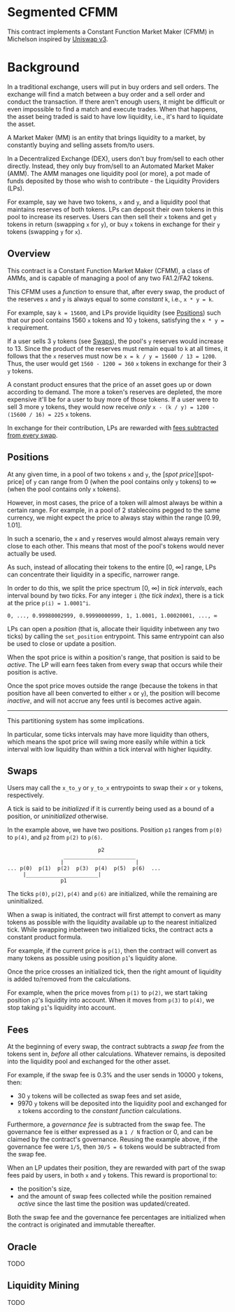 

# Segmented CFMM

This contract implements a Constant Function Market Maker (CFMM) in Michelson inspired by [Uniswap v3][uniswap-v3].

# Background

In a traditional exchange, users will put in buy orders and sell orders.
The exchange will find a match between a buy order and a sell order and conduct the transaction.
If there aren't enough users, it might be difficult or even impossible to find a match and execute trades.
When that happens, the asset being traded is said to have low liquidity, i.e., it's hard to liquidate the asset.

A Market Maker (MM) is an entity that brings liquidity to a market, by constantly buying and selling assets from/to users.

In a Decentralized Exchange (DEX), users don't buy from/sell to each other directly.
Instead, they only buy from/sell to an Automated Market Maker (AMM).
The AMM manages one liquidity pool (or more), a pot made of funds deposited by those who wish to contribute - the Liquidity Providers (LPs).

For example, say we have two tokens, `x` and `y`, and a liquidity pool that maintains reserves of both tokens.
LPs can deposit their own tokens in this pool to increase its reserves.
Users can then sell their `x` tokens and get `y` tokens in return (swapping `x` for `y`),
or buy `x` tokens in exchange for their `y` tokens (swapping `y` for `x`).

## Overview

This contract is a Constant Function Market Maker (CFMM), a class of AMMs,
and is capable of managing a pool of any two FA1.2/FA2 tokens.

This CFMM uses a _function_ to ensure that, after every swap, the product of the
reserves `x` and `y` is always equal to some _constant_ `k`, i.e., `x * y = k`.

For example, say `k = 15600`, and LPs provide liquidity (see [Positions](#positions))
such that our pool contains 1560 `x` tokens and 10 `y` tokens,
satisfying the `x * y = k` requirement.

If a user sells 3 `y` tokens (see [Swaps](#swaps)), the pool's `y` reserves would increase to 13.
Since the product of the reserves must remain equal to `k` at all times, it follows that the `x`
reserves must now be `x = k / y = 15600 / 13 = 1200`.
Thus, the user would get `1560 - 1200 = 360` `x` tokens in exchange for their 3 `y` tokens.

A constant product ensures that the price of an asset goes up or down according to demand.
The more a token's reserves are depleted, the more expensive it'll be for a user to buy more of those tokens.
If a user were to sell 3 more `y` tokens, they would now receive _only_ `x - (k / y) = 1200 - (15600 / 16) = 225` `x` tokens.

In exchange for their contribution, LPs are rewarded with [fees subtracted from every swap](#fees).

## Positions

At any given time, in a pool of two tokens `x` and `y`, the [_spot price_][spot-price] of `y` can range from 0
(when the pool contains only `y` tokens) to ∞ (when the pool contains only `x` tokens).

However, in most cases, the price of a token will almost always be within a certain range.
For example, in a pool of 2 stablecoins pegged to the same currency,
we might expect the price to always stay within the range [0.99, 1.01].

In such a scenario, the `x` and `y` reserves would almost always remain very close to each other.
This means that most of the pool's tokens would never actually be used.

As such, instead of allocating their tokens to the entire [0, ∞] range, LPs can concentrate
their liquidity in a specific, narrower range.

In order to do this, we split the price spectrum [0, ∞] in _tick intervals_, each interval bound by two _ticks_.
For any integer `i` (the _tick index_), there is a tick at the price `p(i) = 1.0001^i`.

```
0, ..., 0.99980002999, 0.99990000999, 1, 1.0001, 1.00020001, ..., ∞
```

LPs can open a _position_ (that is, allocate their liquidity inbetween any two ticks)
by calling the `set_position` entrypoint.
This same entrypoint can also be used to close or update a position.

When the spot price is within a position's range, that position is said to be _active_.
The LP will earn fees taken from every swap that occurs while their position is active.

Once the spot price moves outside the range (because the tokens in that position
have all been converted to either `x` or `y`), the position will become _inactive_,
and will not accrue any fees until is becomes active again.

---

This partitioning system has some implications.

In particular, some ticks intervals may have more liquidity than others, which means
the spot price will swing more easily while within a tick interval with low liquidity than
within a tick interval with higher liquidity.

## Swaps

Users may call the `x_to_y` or `y_to_x` entrypoints to swap their `x` or `y` tokens, respectively.

A tick is said to be _initialized_ if it is currently being used as a bound of a position,
or _uninitialized_ otherwise.

In the example above, we have two positions.
Position `p1` ranges from `p(0)` to `p(4)`, and `p2` from `p(2)` to `p(6)`.

```
                             p2
                  _______________________
                 |                       |
... p(0)  p(1)  p(2)  p(3)  p(4)  p(5)  p(6)  ...
     |_______________________|
                 p1
```

The ticks `p(0)`, `p(2)`, `p(4)` and `p(6)` are initialized,
while the remaining are uninitialized.

When a swap is initiated, the contract will first attempt to convert as many tokens as possible
with the liquidity available up to the nearest initialized tick.
While swapping inbetween two initialized ticks, the contract acts a constant product formula.

For example, if the current price is `p(1)`, then the contract will convert as many tokens
as possible using position `p1`'s liquidity alone.

Once the price crosses an initialized tick, then the right amount of liquidity is
added to/removed from the calculations.

For example, when the price moves from `p(1)` to `p(2)`, we start taking position `p2`'s
liquidity into account.
When it moves from `p(3)` to `p(4)`, we stop taking `p1`'s liquidity into account.

## Fees

At the beginning of every swap, the contract subtracts a _swap fee_ from the tokens sent in,
_before_ all other calculations. Whatever remains, is deposited into the liquidity pool and
exchanged for the other asset.

For example, if the swap fee is 0.3% and the user sends in 10000 `y` tokens, then:
* 30 `y` tokens will be collected as swap fees and set aside,
* 9970 `y` tokens will be deposited into the liquidity pool and exchanged for `x` tokens
  according to the _constant function_ calculations.

Furthermore, a _governance fee_ is subtracted from the swap fee.
The governance fee is either expressed as a `1 / N` fraction or 0,
and can be claimed by the contract's governance.
Reusing the example above, if the governance fee were `1/5`, then `30/5 = 6` tokens would
be subtracted from the swap fee.

When an LP updates their position, they are rewarded with part of the swap fees paid by users,
in both `x` and `y` tokens.
This reward is proportional to:
* the position's size,
* and the amount of swap fees collected while the position remained _active_ since the last
  time the position was updated/created.

Both the swap fee and the governance fee percentages are initialized when the contract is
originated and immutable thereafter.

## Oracle

TODO

## Liquidity Mining

TODO


 [uniswap-v3]: https://uniswap.org/whitepaper-v3.pdf
